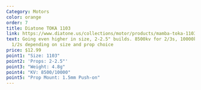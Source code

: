 ```yaml
---
Category: Motors
color: orange
order: 7
title: Diatone TOKA 1103
link: https://www.diatone.us/collections/motor/products/mamba-toka-1103-8500kv-10000kv-racing-motor
text: Going even higher in size, 2-2.5" builds. 8500kv for 2/3s, 10000kv for
  1/2s depending on size and prop choice
price: $12.99
point1: "Size: 1103"
point2: 'Props: 2-2.5"'
point3: "Weight: 4.8g"
point4: "KV: 8500/10000"
point5: "Prop Mount: 1.5mm Push-on"
---
```


